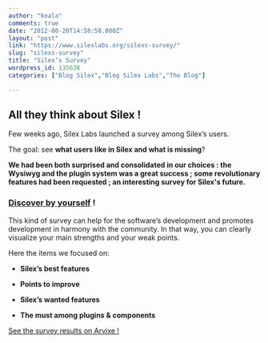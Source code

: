 ```yaml
---
author: "koala"
comments: true
date: "2012-08-20T14:58:58.000Z"
layout: "post"
link: "https://www.silexlabs.org/silexs-survey/"
slug: "silexs-survey"
title: "Silex’s Survey"
wordpress_id: 135638
categories: ["Blog Silex","Blog Silex Labs","The Blog"]

---
```

## All they think about Silex !


Few weeks ago, Silex Labs launched a survey among Silex’s users.

The goal: see **what users like in Silex and what is missing**?

**We had been both surprised and consolidated in our choices : the Wysiwyg and the plugin system was a great success ; some revolutionary features had been requested ; an interesting survey for Silex's future.**


### [Discover by yourself](http://blog.arvixe.com/silexs-survey/) !


This kind of survey can help for the software’s development and promotes development in harmony with the community.
In that way, you can clearly visualize your main strengths and your weak points.

Here the items we focused on:




  * **Silex’s best features**


  * **Points to improve**


  * **Silex’s wanted features**


  * **The must among plugins & components**


[See the survey results on Arvixe !](http://blog.arvixe.com/silexs-survey/)

